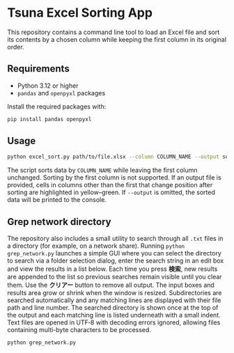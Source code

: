 # Tsuna Excel Sorting App

This repository contains a command line tool to load an Excel file and sort its
contents by a chosen column while keeping the first column in its original order.

## Requirements

- Python 3.12 or higher
- `pandas` and `openpyxl` packages

Install the required packages with:

```bash
pip install pandas openpyxl
```

## Usage

```bash
python excel_sort.py path/to/file.xlsx --column COLUMN_NAME --output sorted.xlsx
```

The script sorts data by `COLUMN_NAME` while leaving the first column unchanged.
Sorting by the first column is not supported. If an output file is provided,
cells in columns other than the first that change position after sorting are
highlighted in yellow–green. If `--output` is omitted, the sorted data will be
printed to the console.

## Grep network directory

The repository also includes a small utility to search through all `.txt` files
in a directory (for example, on a network share). Running `python
grep_network.py` launches a simple GUI where you can select the directory to
search via a folder selection dialog, enter the search string in an edit box and
view the results in a list below. Each time you press **検索**, new results are
appended to the list so previous searches remain visible until you clear them.
Use the **クリアー** button to remove all output. The input boxes and results
area grow or shrink when the window is resized. Subdirectories are searched
automatically and any matching lines are displayed with their file path and line
number. The searched directory is shown once at the top of the output and each
matching line is listed underneath with a small indent. Text files are opened in
UTF‑8 with decoding errors ignored, allowing files containing multi-byte
characters to be processed.

```bash
python grep_network.py
```


